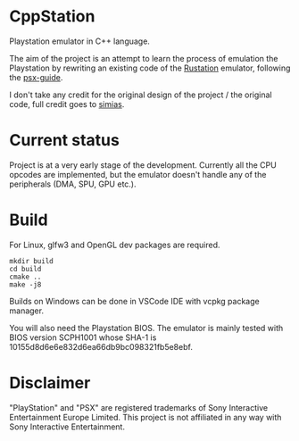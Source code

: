 # CppStation

Playstation emulator in C++ language.

The aim of the project is an attempt to learn the process of emulation the Playstation by rewriting an existing code of the [Rustation](https://github.com/simias/rustation) emulator, following the [psx-guide](https://github.com/simias/psx-guide).

I don't take any credit for the original design of the project / the original code, full credit goes to [simias](https://github.com/simias).

# Current status

Project is at a very early stage of the development.
Currently all the CPU opcodes are implemented, but the emulator doesn't handle any of the peripherals (DMA, SPU, GPU etc.).

# Build

For Linux, glfw3 and OpenGL dev packages are required.

```
mkdir build
cd build
cmake ..
make -j8
```

Builds on Windows can be done in VSCode IDE with vcpkg package manager.

You will also need the Playstation BIOS.
The emulator is mainly tested with BIOS version SCPH1001 whose SHA-1 is 10155d8d6e6e832d6ea66db9bc098321fb5e8ebf.

# Disclaimer

"PlayStation" and "PSX" are registered trademarks of Sony Interactive Entertainment Europe Limited. This project is not affiliated in any way with Sony Interactive Entertainment.

